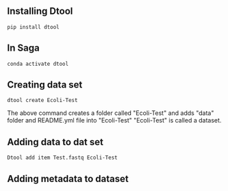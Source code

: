 ## Installing Dtool 
`pip install dtool`

## In Saga
`conda activate dtool`

## Creating data set 
`dtool create Ecoli-Test`

The above command creates a folder called "Ecoli-Test" and adds "data" folder and README.yml file into "Ecoli-Test"
"Ecoli-Test" is called a dataset. 

## Adding data to dat set
`Dtool add item Test.fastq Ecoli-Test`

## Adding metadata to dataset  
